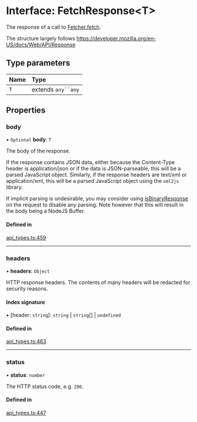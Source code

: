 # Interface: FetchResponse<T\>

The response of a call to [Fetcher.fetch](Fetcher.md#fetch).

The structure largely follows https://developer.mozilla.org/en-US/docs/Web/API/Response

## Type parameters

| Name | Type |
| :------ | :------ |
| `T` | extends `any``any` |

## Properties

### body

• `Optional` **body**: `T`

The body of the response.

If the response contains JSON data, either because the Content-Type header is application/json
or if the data is JSON-parseable, this will be a parsed JavaScript object.
Similarly, if the response headers are text/xml or application/xml, this will be a parsed
JavaScript object using the `xml2js` library.

If implicit parsing is undesirable, you may consider using [isBinaryResponse](FetchRequest.md#isbinaryresponse) on the request
to disable any parsing. Note however that this will result in the body being a NodeJS Buffer.

#### Defined in

[api_types.ts:459](https://github.com/coda/packs-sdk/blob/main/api_types.ts#L459)

___

### headers

• **headers**: `Object`

HTTP response headers. The contents of many headers will be redacted for security reasons.

#### Index signature

▪ [header: `string`]: `string` \| `string`[] \| `undefined`

#### Defined in

[api_types.ts:463](https://github.com/coda/packs-sdk/blob/main/api_types.ts#L463)

___

### status

• **status**: `number`

The HTTP status code, e.g. `200`.

#### Defined in

[api_types.ts:447](https://github.com/coda/packs-sdk/blob/main/api_types.ts#L447)
